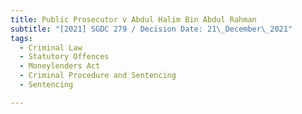 ```yaml
---
title: Public Prosecutor v Abdul Halim Bin Abdul Rahman
subtitle: "[2021] SGDC 279 / Decision Date: 21\_December\_2021"
tags:
  - Criminal Law
  - Statutory Offences
  - Moneylenders Act
  - Criminal Procedure and Sentencing
  - Sentencing

---
```

